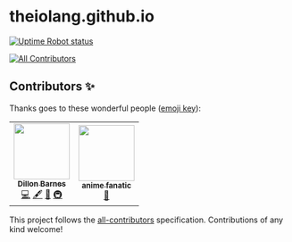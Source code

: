 # theiolang.github.io
[![Uptime Robot status](https://img.shields.io/uptimerobot/status/m790128399-42998e7d8e187d3a4118684e)](https://stats.uptimerobot.com/8AWVWIXQ9q)
<!-- ALL-CONTRIBUTORS-BADGE:START - Do not remove or modify this section -->
[![All Contributors](https://img.shields.io/badge/all_contributors-2-orange.svg?style=flat-square)](#contributors-)
<!-- ALL-CONTRIBUTORS-BADGE:END -->

## Contributors ✨

Thanks goes to these wonderful people ([emoji key](https://allcontributors.org/docs/en/emoji-key)):

<!-- ALL-CONTRIBUTORS-LIST:START - Do not remove or modify this section -->
<!-- prettier-ignore-start -->
<!-- markdownlint-disable -->
<table>
  <tr>
    <td align="center"><a href="https://dillonb07.is-a.dev"><img src="https://avatars.githubusercontent.com/u/83948303?v=4?s=100" width="100px;" alt=""/><br /><sub><b>Dillon Barnes</b></sub></a><br /><a href="https://github.com/TheIoLang/theiolang.github.io/commits?author=DillonB07" title="Code">💻</a> <a href="#content-DillonB07" title="Content">🖋</a> <a href="#design-DillonB07" title="Design">🎨</a> <a href="#infra-DillonB07" title="Infrastructure (Hosting, Build-Tools, etc)">🚇</a></td>
    <td align="center"><a href="http://jbloves27.repl.co"><img src="https://avatars.githubusercontent.com/u/76911308?v=4?s=100" width="100px;" alt=""/><br /><sub><b>anime fanatic</b></sub></a><br /><a href="#projectManagement-JBYT27" title="Project Management">📆</a></td>
  </tr>
</table>

<!-- markdownlint-restore -->
<!-- prettier-ignore-end -->

<!-- ALL-CONTRIBUTORS-LIST:END -->

This project follows the [all-contributors](https://github.com/all-contributors/all-contributors) specification. Contributions of any kind welcome!